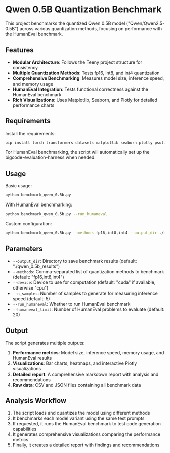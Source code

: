 # Qwen 0.5B Quantization Benchmark

This project benchmarks the quantized Qwen 0.5B model ("Qwen/Qwen2.5-0.5B") across various quantization methods, focusing on performance with the HumanEval benchmark.

## Features

- **Modular Architecture**: Follows the Teeny project structure for consistency
- **Multiple Quantization Methods**: Tests fp16, int8, and int4 quantization
- **Comprehensive Benchmarking**: Measures model size, inference speed, and memory usage
- **HumanEval Integration**: Tests functional correctness against the HumanEval benchmark
- **Rich Visualizations**: Uses Matplotlib, Seaborn, and Plotly for detailed performance charts

## Requirements

Install the requirements:

```bash
pip install torch transformers datasets matplotlib seaborn plotly psutil pandas
```

For HumanEval benchmarking, the script will automatically set up the bigcode-evaluation-harness when needed.

## Usage

Basic usage:

```bash
python benchmark_qwen_0.5b.py
```

With HumanEval benchmarking:

```bash
python benchmark_qwen_0.5b.py --run_humaneval
```

Custom configuration:

```bash
python benchmark_qwen_0.5b.py --methods fp16,int8,int4 --output_dir ./my_results --run_humaneval --humaneval_limit 10
```

## Parameters

- `--output_dir`: Directory to save benchmark results (default: "./qwen_0.5b_results")
- `--methods`: Comma-separated list of quantization methods to benchmark (default: "fp16,int8,int4")
- `--device`: Device to use for computation (default: "cuda" if available, otherwise "cpu")
- `--n_samples`: Number of samples to generate for measuring inference speed (default: 5)
- `--run_humaneval`: Whether to run HumanEval benchmark
- `--humaneval_limit`: Number of HumanEval problems to evaluate (default: 20)

## Output

The script generates multiple outputs:

1. **Performance metrics**: Model size, inference speed, memory usage, and HumanEval results
2. **Visualizations**: Bar charts, heatmaps, and interactive Plotly visualizations
3. **Detailed report**: A comprehensive markdown report with analysis and recommendations
4. **Raw data**: CSV and JSON files containing all benchmark data

## Analysis Workflow

1. The script loads and quantizes the model using different methods
2. It benchmarks each model variant using the same test prompts
3. If requested, it runs the HumanEval benchmark to test code generation capabilities
4. It generates comprehensive visualizations comparing the performance metrics
5. Finally, it creates a detailed report with findings and recommendations 